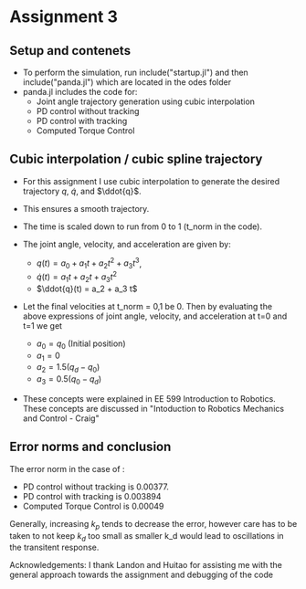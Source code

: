# Assignment 3
## Setup and contenets
* To perform the simulation, run include("startup.jl") and then include("panda.jl") which are located in the odes folder
* panda.jl includes the code for:
    * Joint angle trajectory generation using cubic interpolation
    * PD control without tracking 
    * PD control with tracking 
    * Computed Torque Control
    
## Cubic interpolation / cubic spline trajectory
* For this assignment I use cubic interpolation to generate the desired trajectory $q$, $\dot{q}$, and $\ddot{q}$.
* This ensures a smooth trajectory. 
* The time is scaled down to run from 0 to 1 (t_norm in the code).
* The joint angle, velocity, and acceleration are given by:
   * $q(t) = a_0 + a_1 t + a_2 t^2 + a_3 t^3$,
   * $\dot{q}(t) = a_1 t + a_2 t + a_3 t^2$
   * $\ddot{q}(t) = a_2 + a_3 t$
* Let the final velocities at t_norm = 0,1 be 0. Then by evaluating the above expressions of  joint angle, velocity, and acceleration at t=0 and t=1 we get
   * $a_0 = q_0$ (Initial position)
   * $a_1=0$
   * $a_2=1.5(q_d-q_0)$
   * $a_3=0.5(q_0-q_d)$

* These concepts were explained in EE 599 Introduction to Robotics. These concepts are discussed in "Intoduction to Robotics Mechanics and Control - Craig"

## Error norms and conclusion
The error norm in the case of :
* PD control without tracking is 0.00377.
* PD control with tracking is 0.003894
* Computed Torque Control is 0.00049

Generally, increasing $k_p$ tends to decrease the error, however care has to be taken to not keep $k_d$ too small as smaller k_d would lead to oscillations in the transitent response.

Acknowledgements:  I thank Landon and Huitao for assisting me with the general approach towards the assignment and debugging of the code
